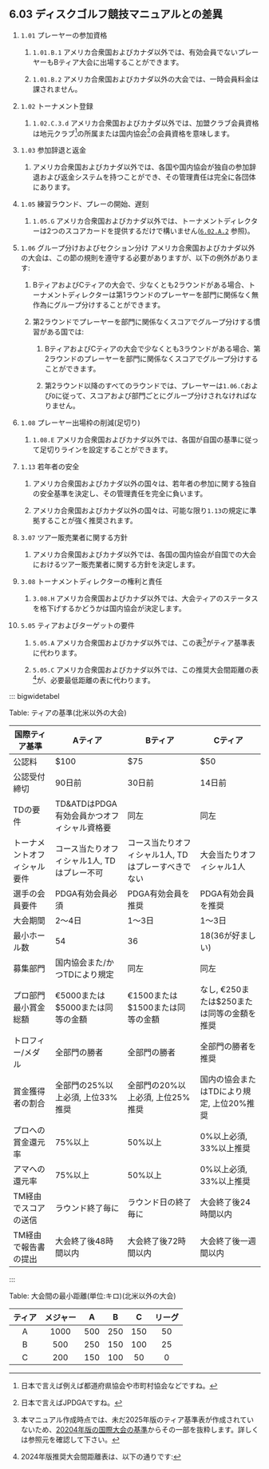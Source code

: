 ## 6.03 ディスクゴルフ競技マニュアルとの差異

1. `1.01` プレーヤーの参加資格

    1. `1.01.B.1` アメリカ合衆国およびカナダ以外では、有効会員でないプレーヤーもBティア大会に出場することができます。

    1. `1.01.B.2` アメリカ合衆国およびカナダ以外の大会では、一時会員料金は課されません。

1. `1.02` トーナメント登録

    1. `1.02.C.3.d` アメリカ合衆国およびカナダ以外では、加盟クラブ会員資格は地元クラブ[^6.03.1]の所属または国内協会[^6.03.2]の会員資格を意味します。

1. `1.03` 参加辞退と返金

    1. アメリカ合衆国およびカナダ以外では、各国や国内協会が独自の参加辞退および返金システムを持つことができ、その管理責任は完全に各団体にあります。

1. `1.05` 練習ラウンド、プレーの開始、遅刻

    1. `1.05.G` アメリカ合衆国およびカナダ以外では、トーナメントディレクターは2つのスコアカードを提供するだけで構いません([`6.02.A.2`](#ディスクゴルフ公式規則との差異) 参照)。

1. `1.06` グループ分けおよびセクション分け アメリカ合衆国およびカナダ以外の大会は、この節の規則を遵守する必要がありますが、以下の例外があります:

    1. BティアおよびCティアの大会で、少なくとも2ラウンドがある場合、トーナメントディレクターは第1ラウンドのプレーヤーを部門に関係なく無作為にグループ分けすることができます。

    1. 第2ラウンドでプレーヤーを部門に関係なくスコアでグループ分けする慣習がある国では:

        1. BティアおよびCティアの大会で少なくとも3ラウンドがある場合、第2ラウンドのプレーヤーを部門に関係なくスコアでグループ分けすることができます。

        1. 第2ラウンド以降のすべてのラウンドでは、プレーヤーは`1.06.C`および`D`に従って、スコアおよび部門ごとにグループ分けされなければなりません。

1. `1.08` プレーヤー出場枠の削減(足切り)

    1. `1.08.E` アメリカ合衆国およびカナダ以外では、各国が自国の基準に従って足切りラインを設定することができます。

1. `1.13` 若年者の安全

    1. アメリカ合衆国およびカナダ以外の国々は、若年者の参加に関する独自の安全基準を決定し、その管理責任を完全に負います。

    1. アメリカ合衆国およびカナダ以外の国々は、可能な限り`1.13`の規定に準拠することが強く推奨されます。

1. `3.07` ツアー販売業者に関する方針

    1. アメリカ合衆国およびカナダ以外では、各国の国内協会が自国での大会におけるツアー販売業者に関する方針を決定します。

1. `3.08` トーナメントディレクターの権利と責任

    1. `3.08.H` アメリカ合衆国およびカナダ以外では、大会ティアのステータスを格下げするかどうかは国内協会が決定します。

1. `5.05` ティアおよびターゲットの要件

    1. `5.05.A` アメリカ合衆国およびカナダ以外では、この表[^6.03.3]がティア基準表に代わります。

    1. `5.05.C` アメリカ合衆国およびカナダ以外では、この推奨大会間距離の表[^6.03.4]が、必要最低距離の表に代わります。


[^6.03.1]: 日本で言えば例えば都道府県協会や市町村協会などですね。

[^6.03.2]: 日本で言えばJPDGAですね。

[^6.03.3]: 本マニュアル作成時点では、未だ2025年版のティア基準表が作成されていないため、[20204年版の国際大会の基準](dgj/ts)からその一部を抜粋します。詳しくは参照元を確認して下さい。

::: bigwidetabel

Table: ティアの基準(北米以外の大会)

| 国際ティア基準           | Aティア                                | Bティア                               | Cティア                              |
|--------------------------|----------------------------------------|---------------------------------------|--------------------------------------|
| 公認料                   | $100                                   | $75                                   | $50                                  |
| 公認受付締切             | 90日前                                 | 30日前                                | 14日前                               |
| TDの要件                | TD&ATDはPDGA有効会員かつオフィシャル資格要 | 同左                                  | 同左                                 |
| トーナメントオフィシャル要件 | コース当たりオフィシャル1人, TDはプレー不可    | コース当たりオフィシャル1人, TDはプレーすべきでない | 大会当たりオフィシャル1人           |
| 選手の会員要件           | PDGA有効会員必須                      | PDGA有効会員を推奨                   | PDGA有効会員を推奨                  |
| 大会期間                 | 2〜4日                                | 1〜3日                               | 1〜3日                               |
| 最小ホール数           | 54                                     | 36                                    | 18(36が好ましい)                     |
| 募集部門                 | 国内協会また/かつTDにより規定           | 同左                                  | 同左                                 |
| プロ部門最小賞金総額     | €5000または$5000または同等の金額       | €1500または$1500または同等の金額     | なし, €250または$250または同等の金額を推奨 |
| トロフィー/メダル         | 全部門の勝者                          | 全部門の勝者                          | 全部門の勝者を推奨                  |
| 賞金獲得者の割合         | 全部門の25%以上必須, 上位33%推奨       | 全部門の20%以上必須, 上位25%推奨      | 国内の協会またはTDにより規定, 上位20%推奨 |
| プロへの賞金還元率       | 75%以上                               | 50%以上                               | 0%以上必須, 33%以上推奨           |
| アマへの還元率           | 75%以上                               | 50%以上                               | 0%以上必須, 33%以上推奨           |
| TM経由でスコアの送信     | ラウンド終了毎に                      | ラウンド日の終了毎に                  | 大会終了後24時間以内               |
| TM経由で報告書の提出     | 大会終了後48時間以内                  | 大会終了後72時間以内                 | 大会終了後一週間以内               |

:::

[^6.03.4]: 2024年版推奨大会間距離表は、以下の通りです:

Table: 大会間の最小距離(単位:キロ)(北米以外の大会)

| ティア | メジャー | A | B | C | リーグ |
|:-:|:-:|:-:|:-:|:-:|:-:|
| A | 1000 | 500 | 250 | 150 | 50 |
| B | 500 | 250 | 150 | 100 | 25 |
| C | 200 | 150 | 100 | 50 | 0 |
